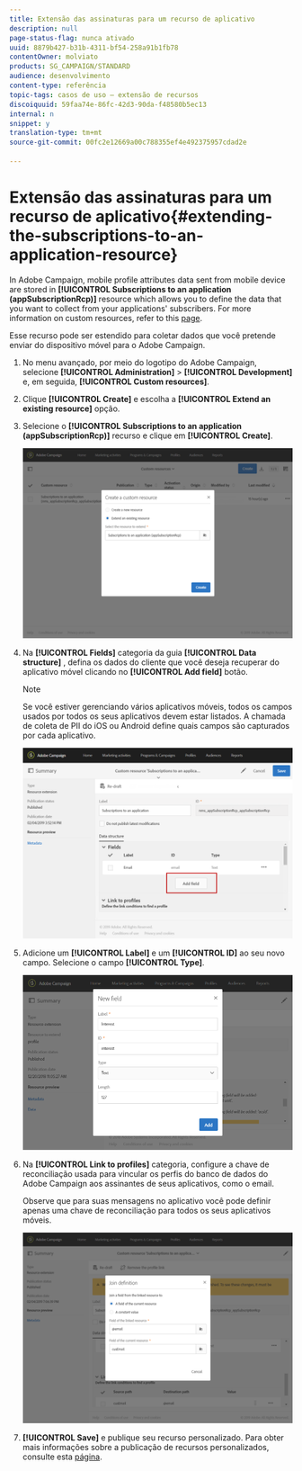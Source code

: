 ```yaml
---
title: Extensão das assinaturas para um recurso de aplicativo
description: null
page-status-flag: nunca ativado
uuid: 8879b427-b31b-4311-bf54-258a91b1fb78
contentOwner: molviato
products: SG_CAMPAIGN/STANDARD
audience: desenvolvimento
content-type: referência
topic-tags: casos de uso — extensão de recursos
discoiquuid: 59faa74e-86fc-42d3-90da-f48580b5ec13
internal: n
snippet: y
translation-type: tm+mt
source-git-commit: 00fc2e12669a00c788355ef4e492375957cdad2e

---
```



# Extensão das assinaturas para um recurso de aplicativo{#extending-the-subscriptions-to-an-application-resource}

In Adobe Campaign, mobile profile attributes data sent from mobile device are stored in **[!UICONTROL Subscriptions to an application (appSubscriptionRcp)]** resource which allows you to define the data that you want to collect from your applications' subscribers. For more information on custom resources, refer to this [page](../../developing/using/key-steps-to-add-a-resource.md).

Esse recurso pode ser estendido para coletar dados que você pretende enviar do dispositivo móvel para o Adobe Campaign.

1. No menu avançado, por meio do logotipo do Adobe Campaign, selecione **[!UICONTROL Administration]** &gt; **[!UICONTROL Development]** e, em seguida, **[!UICONTROL Custom resources]**.
1. Clique **[!UICONTROL Create]** e escolha a **[!UICONTROL Extend an existing resource]** opção.
1. Selecione o **[!UICONTROL Subscriptions to an application (appSubscriptionRcp)]** recurso e clique em **[!UICONTROL Create]**.

   ![](assets/in_app_personal_data_4.png)

1. Na **[!UICONTROL Fields]** categoria da guia **[!UICONTROL Data structure]** , defina os dados do cliente que você deseja recuperar do aplicativo móvel clicando no **[!UICONTROL Add field]** botão.

   >[!NOTE]
   >
   >Se você estiver gerenciando vários aplicativos móveis, todos os campos usados por todos os seus aplicativos devem estar listados. A chamada de coleta de PII do iOS ou Android define quais campos são capturados por cada aplicativo.

   ![](assets/in_app_personal_data.png)

1. Adicione um **[!UICONTROL Label]** e um **[!UICONTROL ID]** ao seu novo campo. Selecione o campo **[!UICONTROL Type]**.

   ![](assets/schema_extension_uc9.png)

1. Na **[!UICONTROL Link to profiles]** categoria, configure a chave de reconciliação usada para vincular os perfis do banco de dados do Adobe Campaign aos assinantes de seus aplicativos, como o email.

   Observe que para suas mensagens no aplicativo você pode definir apenas uma chave de reconciliação para todos os seus aplicativos móveis.

   ![](assets/in_app_personal_data_3.png)

1. **[!UICONTROL Save]** e publique seu recurso personalizado. Para obter mais informações sobre a publicação de recursos personalizados, consulte esta [página](../../developing/using/updating-the-database-structure.md#publishing-a-custom-resource).

